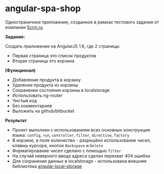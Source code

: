 # angular-spa-shop
Одностраничное приложение, созданное в рамках тестового задания от компании [5crm.ru](https://5crm.ru/)

**Задание:**

Создать приложение на AngularJS 1.6, где 2 страницы:

- Первая страница это список продуктов
- Вторая страница это корзина

**(Функционал)**

- Добавление продукта в корзину
- Удаление продукта из корзины
- Сохранение состояния корзины в localstorage
- Использовать ng-router
- Чистый код
- Без комментариев
- Выложить на github/bitbucket

**Результат**

- Проект выполнен с использованием всех основных конструкция языка: `config`, `run`, `controller`, `filter`, `directive`, `factory`
- В корзине, в поле количество - разрешёно использование чисел, клавиш курсора, кнопок `Backspace` и `Delete`
- Форматирование чисел сделано с помощью `filter`
- На случай неверного ввода адреса сделан перехват 404 ошибки
- Для сохранения данных в localstorage - использована внешняя библиотека [angular-local-storage](https://github.com/grevory/angular-local-storage)

